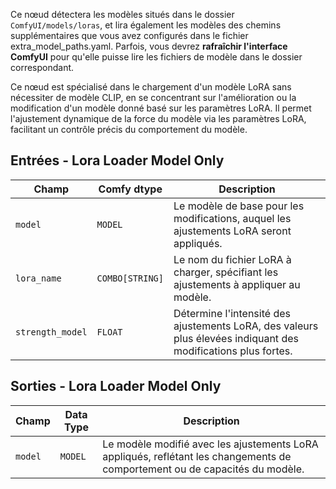 Ce nœud détectera les modèles situés dans le dossier `ComfyUI/models/loras`,
et lira également les modèles des chemins supplémentaires que vous avez configurés dans le fichier extra_model_paths.yaml.
Parfois, vous devrez **rafraîchir l'interface ComfyUI** pour qu'elle puisse lire les fichiers de modèle dans le dossier correspondant.

Ce nœud est spécialisé dans le chargement d'un modèle LoRA sans nécessiter de modèle CLIP, en se concentrant sur l'amélioration ou la modification d'un modèle donné basé sur les paramètres LoRA. Il permet l'ajustement dynamique de la force du modèle via les paramètres LoRA, facilitant un contrôle précis du comportement du modèle.

## Entrées - Lora Loader Model Only

| Champ             | Comfy dtype       | Description                                                                                   |
|-------------------|-------------------|-----------------------------------------------------------------------------------------------|
| `model`           | `MODEL`           | Le modèle de base pour les modifications, auquel les ajustements LoRA seront appliqués.        |
| `lora_name`       | `COMBO[STRING]`   | Le nom du fichier LoRA à charger, spécifiant les ajustements à appliquer au modèle.            |
| `strength_model`  | `FLOAT`           | Détermine l'intensité des ajustements LoRA, des valeurs plus élevées indiquant des modifications plus fortes. |

## Sorties - Lora Loader Model Only

| Champ   | Data Type | Description                                                              |
|---------|-------------|--------------------------------------------------------------------------|
| `model` | `MODEL`     | Le modèle modifié avec les ajustements LoRA appliqués, reflétant les changements de comportement ou de capacités du modèle. |
